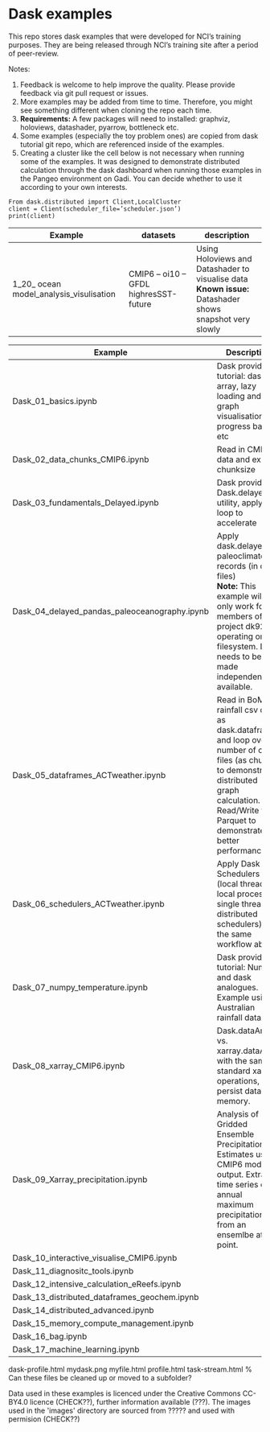 # Dask examples

This repo stores dask examples that were developed for NCI’s training purposes. They are being released through NCI’s training site after a period of peer-review.

Notes:

1. Feedback is welcome to help improve the quality. Please provide feedback via git pull request or issues.
2. More examples may be added from time to time. Therefore, you might see something different when cloning the repo each time.
3. **Requirements:** A few packages will need to installed: graphviz, holoviews, datashader, pyarrow, bottleneck etc.
4. Some examples (especially the toy problem ones) are copied from dask tutorial git repo, which are referenced inside of the examples.
5. Creating a cluster like the cell below is not necessary when running some of the examples. It was designed to demonstrate distributed calculation through the dask dashboard when running those examples in the Pangeo environment on Gadi. You can decide whether to use it according to your own interests.

```
From dask.distributed import Client,LocalCluster
client = Client(scheduler_file=’scheduler.json’)
print(client)
```

| Example | datasets | description |
| --- | --- | --- |
| 1_20_ ocean model_analysis_visulisation | CMIP6 – oi10 – GFDL highresSST-future | Using Holoviews and Datashader to visualise data <br> **Known issue:** Datashader shows snapshot very slowly |

| Example | Description |
| --- | --- |
| Dask_01_basics.ipynb | Dask provided tutorial: dask array, lazy loading and graph visualisation, progress bar, etc |
| Dask_02_data_chunks_CMIP6.ipynb | Read in CMIP6 data and explore chunksize |
| Dask_03_fundamentals_Delayed.ipynb | Dask provided: Dask.delayed utility, apply to a loop to accelerate |
| Dask_04_delayed_pandas_paleoceanography.ipynb | Apply dask.delayed to paleoclimate records (in csv files)<br> **Note:** This example will only work for members of NCI project dk92 operating on the filesystem. Data needs to be made independently available. |
| Dask_05_dataframes_ACTweather.ipynb | Read in BoM rainfall csv data as dask.dataframe, and loop over a number of csv files (as chunks) to demonstrate distributed graph calculation. Read/Write to Parquet to demonstrate better performance |
| Dask_06_schedulers_ACTweather.ipynb | Apply Dask Schedulers (local threads, local processes, single thread, distributed schedulers) to the same workflow above. |
| Dask_07_numpy_temperature.ipynb | Dask provided tutorial: Numpy and dask analogues. Example using Australian rainfall data. |
| Dask_08_xarray_CMIP6.ipynb | Dask.dataArray vs. xarray.dataArray with the same standard xarray operations, persist data in memory. |
| Dask_09_Xarray_precipitation.ipynb | Analysis of Gridded Ensemble Precipitation Estimates using CMIP6 model output. Extract a time series of annual maximum precipitation from an ensemlbe at a point. |
| Dask_10_interactive_visualise_CMIP6.ipynb |  |
| Dask_11_diagnositc_tools.ipynb |  |
| Dask_12_intensive_calculation_eReefs.ipynb |  |
| Dask_13_distributed_dataframes_geochem.ipynb |  |
| Dask_14_distributed_advanced.ipynb |  |
| Dask_15_memory_compute_management.ipynb |  |
| Dask_16_bag.ipynb |  |
| Dask_17_machine_learning.ipynb |  |

dask-profile.html
mydask.png
myfile.html
profile.html
task-stream.html
% Can these files be cleaned up or moved to a subfolder?

Data used in these examples is licenced under the Creative Commons CC-BY4.0 licence (CHECK??), further information available (???). The images used in the 'images' directory are sourced from ????? and used with permision (CHECK??)
